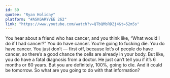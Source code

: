 ```yaml
---
id: 59
quotee: "Ryan Holiday"
platform: "#ASKGARYVEE 262"
link: "https://www.youtube.com/watch?v=QTbQMbRDZj4&t=52m5s"
---
```


You hear about a friend who has cancer, and you think like, “What would I do if I had cancer?” You do have cancer. You’re going to fucking die. You do have cancer. You just don’t — first off, because lot’s of people do have cancer, so there’s a good chance the cells are already in your body. But like, you do have a fatal diagnosis from a doctor. He just can’t tell you if it’s 6 months or 60 years. But you are definitely, 100%, going to die. And it could be tomorrow. So what are you going to do with that information?
